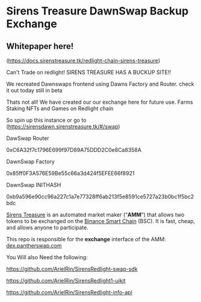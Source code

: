 # Sirens Treasure DawnSwap Backup Exchange

## Whitepaper here!
(https://docs.sirenstreasure.tk/redlight-chain-sirens-treasure)



Can't Trade on redlight! SIRENS TREASURE HAS A BUCKUP SITE!!

We recreated Dawnswaps frontend using Dawns Factory and Router.
check it out today still in beta


Thats not all! We have created our our exchange here for future use.
Farms Staking NFTs and Games on Redlight chain

So spin up this instance or go to 
(https://sirensdawn.sirenstreasure.tk/#/swap)

DawSwap Router

0xC6A32f7c1796E699f97D89A75DDD2C0e8Ca8358A


DawnSwap Factory

0x85ff0F3A576E59Be55c66a3d424f5EFEE66f8921


DawnSwap INITHASH

0xb9a596e90cc96a227c1a7e77328ff6ab213f5e8591ce5727a23b0bc1f5bc2bdc



[Sirens Treasure](https://pantherswap.com/) is an automated market maker (“**AMM**”) that allows two tokens to be exchanged on the [Binance Smart Chain](https://www.binance.org/en/smartChain) (BSC). It is fast, cheap, and allows anyone to participate.

This repo is responsible for the **exchange** interface of the AMM: [dex.pantherswap.com](https://dex.pantherswap.com/)

You Will also Need the following:


https://github.com/ArielRin/SirensRedlight-swap-sdk


https://github.com/ArielRin/SirensRedlight1-uikit


https://github.com/ArielRin/SirensRedlight-info-api

